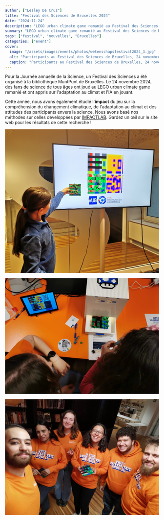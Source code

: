 ```yaml
---
author: ["Lesley De Cruz"]
title: "Festival des Sciences de Bruxelles 2024"
date: "2024-11-24"
description: "LEGO urban climate game remanié au Festival des Sciences de Bruxelles 2024."
summary: "LEGO urban climate game remanié au Festival des Sciences de Bruxelles 2024."
tags: ["festival", "nouvelles", "Bruxelles"]
categories: ["event"]
cover:
  image: "/assets/images/events/photos/wetenschapsfestival2024_3.jpg"
  alt: "Participants au Festival des Sciences de Bruxelles, 24 novembre 2024, MuntPunt, Bruxelles"
  caption: "Participants au Festival des Sciences de Bruxelles, 24 novembre 2024, MuntPunt, Bruxelles"
---
```


Pour la Journée annuelle de la Science, un Festival des Sciences a été organisé à la bibliothèque MuntPunt de Bruxelles. Le 24 novembre 2024, des fans de science de tous âges ont joué au LEGO urban climate game remanié et ont appris sur l'adaptation au climat et l'IA en jouant.

Cette année, nous avons également étudié l'__impact__ du jeu sur la compréhension du changement climatique, de l'adaptation au climat et des attitudes des participants envers la science. Nous avons basé nos méthodes sur celles développées par [IMPACTLAB](https://impactlab.sites.uu.nl/). Gardez un œil sur le site web pour les résultats de cette recherche !

![Un participant admire l'îlot de chaleur urbain de sa propre ville](/assets/images/events/photos/wetenschapsfestival2024_0.jpg)

![Un participant fait scanner sa ville améliorée dans la boîte à température](/assets/images/events/photos/wetenschapsfestival2024_1.jpg)

![Notre équipe au festival des sciences 2024](/assets/images/events/photos/wetenschapsfestival2024_2.jpg)